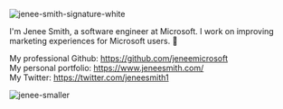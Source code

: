 ![jenee-smith-signature-white](https://user-images.githubusercontent.com/92124071/177911533-b4ad5130-31e2-4aaa-b808-42f0018a52ad.png)

I'm Jenee Smith, a software engineer at Microsoft. I work on improving marketing experiences for Microsoft users. 💞️

My professional Github: https://github.com/jeneemicrosoft  \
My personal portfolio: https://www.jeneesmith.com/  \
My Twitter: https://twitter.com/jeneesmith1



![jenee-smaller](https://user-images.githubusercontent.com/92124071/177912684-e1ac97a3-b164-441a-90cc-0f5ba67c553c.png)

